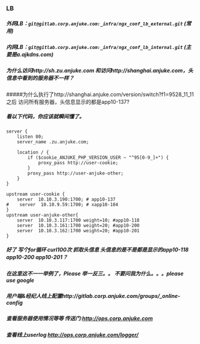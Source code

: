 ### LB
##### 外网LB：`git@gitlab.corp.anjuke.com:_infra/ngx_conf_lb_external.git` (常用)
##### 内网LB：`git@gitlab.corp.anjuke.com:_infra/ngx_conf_lb_internal.git` (主要是a.ajkdns.com)

##### 为什么访问http://sh.zu.anjuke.com 和访问http://shanghai.anjuke.com，头信息中看到的服务器不一样？

#####为什么执行了http://shanghai.anjuke.com/version/switch?f1=9528_11_11之后 访问所有服务器，头信息显示的都是app10-137? 

##### 看以下代码，你应该就瞬间懂了。

    server {
        listen 80;
        server_name .zu.anjuke.com;

        location / {
            if ($cookie_ANJUKE_PHP_VERSION_USER ~ "^95[0-9_]+") {
                proxy_pass http://user-cookie;
            }
            proxy_pass http://user-anjuke-other;
        }
    }

    upstream user-cookie {
        server  10.10.3.190:1700; # app10-137
    #    server  10.10.9.59:1700; # xapp10-104
    }
    upstream user-anjuke-other{ 
        server  10.10.3.117:1700 weight=10; #app10-118
        server  10.10.3.161:1700 weight=20; #app10-200
        server  10.10.3.162:1700 weight=20; #app10-201
    }
##### 好了 写个for循环 curl100次 抓取头信息 头信息的是不是都是显示的app10-118 app10-200 app10-201？

##### 在这里这不一一举例了，Please 举一反三。。 不要问我为什么。。。please use google

##### 用户端&经纪人线上配置http://gitlab.corp.anjuke.com/groups/_online-config

##### 查看服务器使用情况等等 传送门:http://ops.corp.anjuke.com

##### 查看线上userlog http://ops.corp.anjuke.com/logger/
